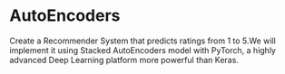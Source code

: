 # AutoEncoders
Create a Recommender System that predicts ratings from 1 to 5.We will implement it using Stacked AutoEncoders model with PyTorch, a highly advanced Deep Learning platform more powerful than Keras. 
